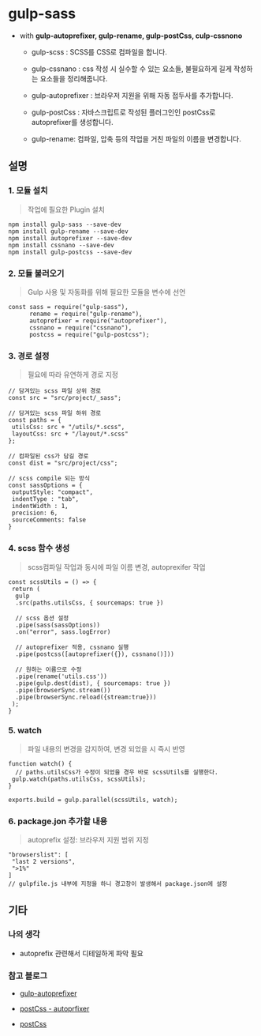 # gulp-sass

- with **gulp-autoprefixer, gulp-rename, gulp-postCss, culp-cssnono**

  - gulp-scss : SCSS를 CSS로 컴파일을 합니다.

  - gulp-cssnano : css 작성 시 실수할 수 있는 요소들, 불필요하게 길게 작성하는 요소들을 정리해줍니다.

  - gulp-autoprefixer : 브라우저 지원을 위해 자동 접두사를 추가합니다.

  - gulp-postCss : 자바스크립트로 작성된 플러그인인 postCss로 autoprefixer를 생성합니다.

  - gulp-rename: 컴파일, 압축 등의 작업을 거친 파일의 이름을 변경합니다.

## 설명

### 1. 모듈 설치

> 작업에 필요한 Plugin 설치 

```
npm install gulp-sass --save-dev
npm install gulp-rename --save-dev
npm install autoprefixer --save-dev
npm install cssnano --save-dev
npm install gulp-postcss --save-dev
```

### 2. 모듈 불러오기

> Gulp 사용 및 자동화를 위해 필요한 모듈을 변수에 선언

```
const sass = require("gulp-sass"),
      rename = require("gulp-rename"),
      autoprefixer = require("autoprefixer"),
      cssnano = require("cssnano"),
      postcss = require("gulp-postcss");
```

### 3. 경로 설정

> 필요에 따라 유연하게 경로 지정

```
// 담겨있는 scss 파일 상위 경로
const src = "src/project/_sass";

// 담겨있는 scss 파일 하위 경로
const paths = {
 utilsCss: src + "/utils/*.scss",
 layoutCss: src + "/layout/*.scss"
};

// 컴파일된 css가 담길 경로
const dist = "src/project/css";

// scss compile 되는 방식 
const sassOptions = {
 outputStyle: "compact",
 indentType : "tab",
 indentWidth : 1,
 precision: 6,
 sourceComments: false
}
```

### 4. scss 함수 생성

> scss컴파일 작업과 동시에 파일 이름 변경, autoprexifer 작업

```
const scssUtils = () => {
 return (
  gulp
  .src(paths.utilsCss, { sourcemaps: true })

  // scss 옵션 설정
  .pipe(sass(sassOptions))
  .on("error", sass.logError)

  // autoprefixer 적용, cssnano 실행
  .pipe(postcss([autoprefixer({}), cssnano()]))

  // 원하는 이름으로 수정
  .pipe(rename('utils.css'))
  .pipe(gulp.dest(dist), { sourcemaps: true })
  .pipe(browserSync.stream())
  .pipe(browserSync.reload({stream:true}))
 );
}
```

### 5. watch

> 파일 내용의 변경을 감지하여, 변경 되었을 시 즉시 반영

```
function watch() {
  // paths.utilsCss가 수정이 되었을 경우 바로 scssUtils를 실행한다.
 gulp.watch(paths.utilsCss, scssUtils);
}
  
exports.build = gulp.parallel(scssUtils, watch);

```

### 6. package.jon 추가할 내용

> autoprefix 설정: 브라우저 지원 범위 지정

```
"browserslist": [
 "last 2 versions",
 ">1%"
]
// gulpfile.js 내부에 지정을 하니 경고창이 발생해서 package.json에 설정
```

## 기타

### 나의 생각

- autoprefix 관련해서 디테일하게 파악 필요


### 참고 블로그

- [gulp-autoprefixer](https://www.npmjs.com/package/gulp-autoprefixer)

- [postCss - autoprfixer](https://medium.com/jung-han/postcss-%ED%86%A0%EC%8A%A4%ED%8A%B8%ED%8C%8C%EC%9D%BC-%EC%A0%81%EC%9A%A9%EA%B8%B0-86cd33ba6aa9)

- [postCss](https://medium.com/@FourwingsY/postcss-%EC%86%8C%EA%B0%9C-727310aa6505)